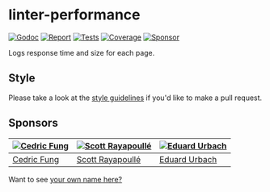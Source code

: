 # linter-performance

[![Godoc][godoc-image]][godoc-url]
[![Report][report-image]][report-url]
[![Tests][tests-image]][tests-url]
[![Coverage][coverage-image]][coverage-url]
[![Sponsor][sponsor-image]][sponsor-url]

Logs response time and size for each page.

## Style

Please take a look at the [style guidelines](https://github.com/akyoto/quality/blob/master/STYLE.md) if you'd like to make a pull request.

## Sponsors

| [![Cedric Fung](https://avatars3.githubusercontent.com/u/2269238?s=70&v=4)](https://github.com/cedricfung) | [![Scott Rayapoullé](https://avatars3.githubusercontent.com/u/11772084?s=70&v=4)](https://github.com/soulcramer) | [![Eduard Urbach](https://avatars3.githubusercontent.com/u/438936?s=70&v=4)](https://twitter.com/eduardurbach) |
| --- | --- | --- |
| [Cedric Fung](https://github.com/cedricfung) | [Scott Rayapoullé](https://github.com/soulcramer) | [Eduard Urbach](https://eduardurbach.com) |

Want to see [your own name here?](https://github.com/users/akyoto/sponsorship)

[godoc-image]: https://godoc.org/github.com/aerogo/linter-performance?status.svg
[godoc-url]: https://godoc.org/github.com/aerogo/linter-performance
[report-image]: https://goreportcard.com/badge/github.com/aerogo/linter-performance
[report-url]: https://goreportcard.com/report/github.com/aerogo/linter-performance
[tests-image]: https://cloud.drone.io/api/badges/aerogo/linter-performance/status.svg
[tests-url]: https://cloud.drone.io/aerogo/linter-performance
[coverage-image]: https://codecov.io/gh/aerogo/linter-performance/graph/badge.svg
[coverage-url]: https://codecov.io/gh/aerogo/linter-performance
[sponsor-image]: https://img.shields.io/badge/github-donate-green.svg
[sponsor-url]: https://github.com/users/akyoto/sponsorship
